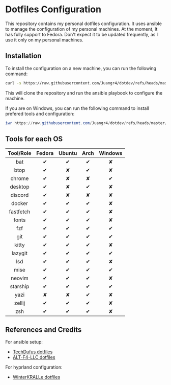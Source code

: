 # Dotfiles Configuration

This repository contains my personal dotfiles configuration. It uses ansible to manage the configuration of my personal machines. At the moment, It has fully support to Fedora. Don't expect it to be updated frequently, as I use it only on my personal machines.

## Installation

To install the configuration on a new machine, you can run the following command:

```bash
curl -s https://raw.githubusercontent.com/Juangr4/dotdev/refs/heads/master/dotfiles | sh
```

This will clone the repository and run the ansible playbook to configure the machine.

If you are on Windows, you can run the following command to install prefered tools and configuration:

```powershell
iwr https://raw.githubusercontent.com/Juangr4/dotdev/refs/heads/master/setup.ps1 -UseBasicParsing | iex
```

## Tools for each OS

| Tool/Role | Fedora | Ubuntu | Arch | Windows |
|:---------:|:------:|:------:|:----:|:-------:|
| bat       |    ✔   |    ✔   |   ✔  |    ✘    |
| btop      |    ✔   |    ✘   |   ✔  |    ✘    |
| chrome    |    ✔   |    ✘   |   ✘  |    ✔    |
| desktop   |    ✔   |    ✘   |   ✔  |    ✘    |
| discord   |    ✔   |    ✘   |   ✘  |    ✘    |
| docker    |    ✔   |    ✔   |   ✔  |    ✘    |
| fastfetch |    ✔   |    ✔   |   ✔  |    ✘    |
| fonts     |    ✔   |    ✔   |   ✔  |    ✘    |
| fzf       |    ✔   |    ✔   |   ✔  |    ✔    |
| git       |    ✔   |    ✔   |   ✔  |    ✔    |
| kitty     |    ✔   |    ✔   |   ✔  |    ✘    |
| lazygit   |    ✔   |    ✔   |   ✔  |    ✔    |
| lsd       |    ✔   |    ✔   |   ✔  |    ✘    |
| mise      |    ✔   |    ✔   |   ✔  |    ✔    |
| neovim    |    ✔   |    ✔   |   ✔  |    ✘    |
| starship  |    ✔   |    ✔   |   ✔  |    ✔    |
| yazi      |    ✘   |    ✘   |   ✔  |    ✘    |
| zellij    |    ✔   |    ✔   |   ✔  |    ✘    |
| zsh       |    ✔   |    ✔   |   ✔  |    ✘    |

## References and Credits

For ansible setup:

- [TechDufus dotfiles](https://github.com/TechDufus/dotfiles)
- [ALT-F4-LLC dotfiles](https://github.com/ALT-F4-LLC/dotfiles)

For hyprland configuration:

- [WinterKRALLe dotfiles](https://github.com/WinterKRALLe/dotfiles)
